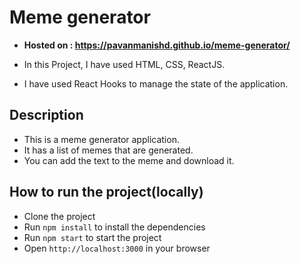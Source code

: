 # Meme generator

- **Hosted on : https://pavanmanishd.github.io/meme-generator/**

- In this Project, I have used HTML, CSS, ReactJS.
- I have used React Hooks to manage the state of the application.


## Description

- This is a meme generator application.
- It has a list of memes that are generated.
- You can add the text to the meme and download it.

## How to run the project(locally)

- Clone the project
- Run `npm install` to install the dependencies
- Run `npm start` to start the project
- Open `http://localhost:3000` in your browser

